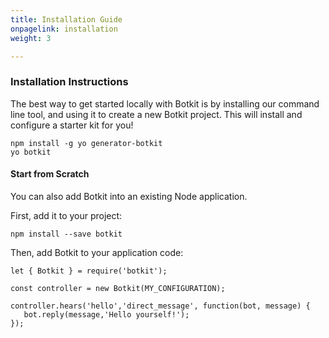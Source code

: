 ```yaml
---
title: Installation Guide
onpagelink: installation
weight: 3

---
```


### Installation Instructions

The best way to get started locally with Botkit is by installing our command line tool, and using it to create a new Botkit project. This will install and configure a starter kit for you!

 ```
npm install -g yo generator-botkit
yo botkit
```

#### Start from Scratch

You can also add Botkit into an existing Node application.

First, add it to your project:

 ```
npm install --save botkit
```

Then, add Botkit to your application code:

 ```
let { Botkit } = require('botkit');

const controller = new Botkit(MY_CONFIGURATION);

controller.hears('hello','direct_message', function(bot, message) {
    bot.reply(message,'Hello yourself!');
});
```